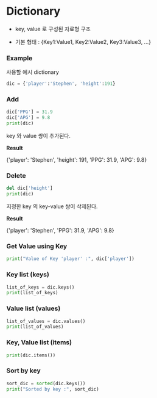 # Dictionary
- key, value 로 구성된 자료형 구조

- 기본 형태 : {Key1:Value1, Key2:Value2, Key3:Value3, ...}



### Example

사용할 예시 dictionary

```python
dic = {'player':'Stephen', 'height':191}
```



### Add
```python
dic['PPG'] = 31.9
dic['APG'] = 9.8
print(dic)
```

key 와 value 쌍이 추가된다.

**Result**

{'player': 'Stephen', 'height': 191, 'PPG': 31.9, 'APG': 9.8}



### Delete
```python
del dic['height']
print(dic)
```

지정한 key 의 key-value 쌍이 삭제된다.

**Result**

{'player': 'Stephen', 'PPG': 31.9, 'APG': 9.8}



### Get Value using Key
```python
print("Value of Key 'player' :", dic['player'])
```





### Key list (keys)
```python
list_of_keys = dic.keys()
print(list_of_keys)
```





### Value list (values)
```python
list_of_values = dic.values()
print(list_of_values)
```





### Key, Value list (items)
```python
print(dic.items())
```



### Sort by key

```python
sort_dic = sorted(dic.keys())
print("Sorted by key :", sort_dic)
```

